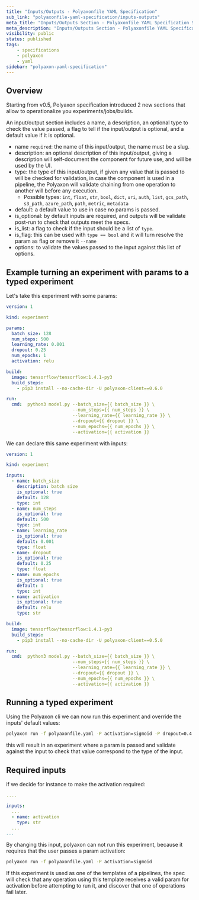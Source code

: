 ```yaml
---
title: "Inputs/Outputs - Polyaxonfile YAML Specification"
sub_link: "polyaxonfile-yaml-specification/inputs-outputs"
meta_title: "Inputs/Outputs Section - Polyaxonfile YAML Specification Sections - Polyaxon References"
meta_description: "Inputs/Outputs Section - Polyaxonfile YAML Specification Sections."
visibility: public
status: published
tags:
    - specifications
    - polyaxon
    - yaml
sidebar: "polyaxon-yaml-specification"
---
```


## Overview

Starting from v0.5, Polyaxon specification introduced 2 new sections that allow to operationalize you experiments/jobs/builds.


An input/output section includes a name, a description, an optional type to check the value passed, a flag to tell if the input/output is optional, and a default value if it is optional.

 * name `required`: the name of this input/output, the name must be a slug.
 * description: an optional description of this input/output, giving a description will self-document the component for future use, and will be used by the UI.
 * type: the type of this input/output, if given any value that is passed to will be checked for validation, 
    in case the component is used in a pipeline, the Polyaxon will validate chaining from one operation to another will before any execution.
    * Possible types: `int`, `float`, `str`, `bool`, `dict`, `uri`, `auth`, `list`, `gcs_path`, `s3_path`, `azure_path`, `path`, `metric`, `metadata`
 * default: a default value to use in case no params is passed.
 * is_optional: by default inputs are required, and outputs will be validate post-run to check that outputs meet the specs.  
 * is_list: a flag to check if the input should be a list of `type`.
 * is_flag: this can be used with `type == bool` and it will turn resolve the param as flag or remove it `--name`
 * options: to validate the values passed to the input against this list of options.
 

## Example turning an experiment with params to a typed experiment

Let's take this experiment with some params:

```yaml
version: 1

kind: experiment

params:
  batch_size: 128
  num_steps: 500
  learning_rate: 0.001
  dropout: 0.25
  num_epochs: 1
  activation: relu

build:
  image: tensorflow/tensorflow:1.4.1-py3
  build_steps:
    - pip3 install --no-cache-dir -U polyaxon-client==0.6.0

run:
  cmd:  python3 model.py --batch_size={{ batch_size }} \
                         --num_steps={{ num_steps }} \
                         --learning_rate={{ learning_rate }} \
                         --dropout={{ dropout }} \
                         --num_epochs={{ num_epochs }} \
                         --activation={{ activation }}

```

We can declare this same experiment with inputs:

```yaml
version: 1

kind: experiment

inputs:
  - name: batch_size
    description: batch size
    is_optional: true
    default: 128
    type: int
  - name: num_steps
    is_optional: true
    default: 500
    type: int
  - name: learning_rate
    is_optional: true
    default: 0.001
    type: float
  - name: dropout
    is_optional: true
    default: 0.25
    type: float
  - name: num_epochs
    is_optional: true
    default: 1
    type: int
  - name: activation
    is_optional: true
    default: relu
    type: str

build:
  image: tensorflow/tensorflow:1.4.1-py3
  build_steps:
    - pip3 install --no-cache-dir -U polyaxon-client==0.5.0

run:
  cmd:  python3 model.py --batch_size={{ batch_size }} \
                         --num_steps={{ num_steps }} \
                         --learning_rate={{ learning_rate }} \
                         --dropout={{ dropout }} \
                         --num_epochs={{ num_epochs }} \
                         --activation={{ activation }}
```

## Running a typed experiment

Using the Polyaxon cli we can now run this experiment and override the inputs' default values:

```bash
polyaxon run -f polyaxonfile.yaml -P activation=sigmoid -P dropout=0.4

``` 

this will result in an experiment where a param is passed and validate against the input to check that value correspond to the type of the input.

## Required inputs

if we decide for instance to make the activation required:

````yaml
....

inputs:
  ...
  - name: activation
    type: str
  ...
...
````

By changing this input, polyaxon can not run this experiment, because it requires that the user passes a param activation:


```bash
polyaxon run -f polyaxonfile.yaml -P activation=sigmoid
```

If this experiment is used as one of the templates of a pipelines, the spec will check that any operation using 
this template receives a valid param for activation before attempting to run it, and discover that one of operations fail later.
